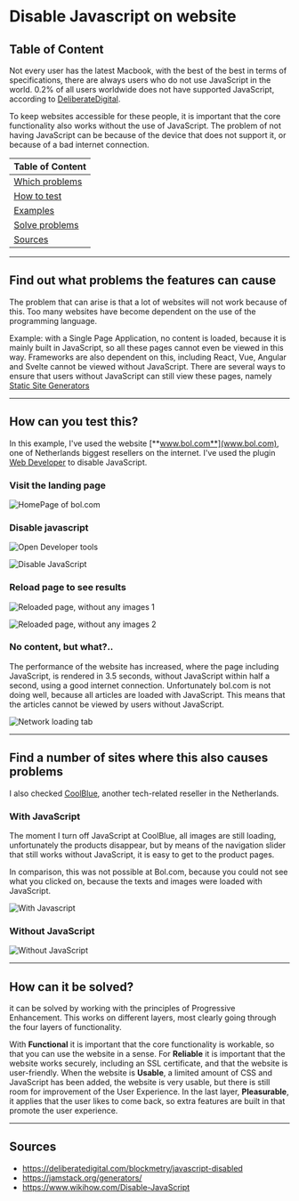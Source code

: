 # **Disable Javascript on website**

## **Table of Content**

Not every user has the latest Macbook, with the best of the best in terms of specifications, there are always users who do not use JavaScript in the world. 0.2% of all users worldwide does not have supported JavaScript, according to [DeliberateDigital](https://deliberatedigital.com/blockmetry/javascript-disabled).

To keep websites accessible for these people, it is important that the core functionality also works without the use of JavaScript. The problem of not having JavaScript can be because of the device that does not support it, or because of a bad internet connection.

| Table of Content                                                    |
| ------------------------------------------------------------------- |
| [Which problems](#Find-out-what-problems-the-features-can-cause)    |
| [How to test](#How-can-you-test-this)                               |
| [Examples](#Find-a-number-of-sites-where-this-also-causes-problems) |
| [Solve problems](#How-can-it-be-solved)                             |
| [Sources](#Sources)                                                 |

---

## **Find out what problems the features can cause**

The problem that can arise is that a lot of websites will not work because of this. Too many websites have become dependent on the use of the programming language.

Example: with a Single Page Application, no content is loaded, because it is mainly built in JavaScript, so all these pages cannot even be viewed in this way. Frameworks are also dependent on this, including React, Vue, Angular and Svelte cannot be viewed without JavaScript. There are several ways to ensure that users without JavaScript can still view these pages, namely [Static Site Generators](https://jamstack.org/generators/)

---

## **How can you test this?**

In this example, I've used the website [**www.bol.com**](www.bol.com), one of Netherlands biggest resellers on the internet. I've used the plugin [Web Developer](https://chrome.google.com/webstore/detail/web-developer/bfbameneiokkgbdmiekhjnmfkcnldhhm) to disable JavaScript.

### **Visit the landing page**

![HomePage of bol.com](https://user-images.githubusercontent.com/48051912/110789462-31e56f80-8270-11eb-939f-3f83fd7f1eee.png)

### **Disable javascript**

![Open Developer tools](https://user-images.githubusercontent.com/48051912/110789607-5b060000-8270-11eb-9e90-1a3e7622bf4b.png)

![Disable JavaScript](https://user-images.githubusercontent.com/48051912/110789477-3578f680-8270-11eb-87db-fe333382de7e.png)

### **Reload page to see results**

![Reloaded page, without any images 1](https://user-images.githubusercontent.com/48051912/110789481-36118d00-8270-11eb-8821-6f35bc68c8b9.png)

![Reloaded page, without any images 2](https://user-images.githubusercontent.com/48051912/110789483-3742ba00-8270-11eb-912a-885f870f4e31.png)

### No content, but what?..

The performance of the website has increased, where the page including JavaScript, is rendered in 3.5 seconds, without JavaScript within half a second, using a good internet connection. Unfortunately bol.com is not doing well, because all articles are loaded with JavaScript. This means that the articles cannot be viewed by users without JavaScript.

![Network loading tab](https://user-images.githubusercontent.com/48051912/110789482-36aa2380-8270-11eb-94c8-d7f4e10e5a5f.png)

---

## **Find a number of sites where this also causes problems**

I also checked [CoolBlue](www.coolblue.nl), another tech-related reseller in the Netherlands.

### **With JavaScript**

The moment I turn off JavaScript at CoolBlue, all images are still loading, unfortunately the products disappear, but by means of the navigation slider that still works without JavaScript, it is easy to get to the product pages.

In comparison, this was not possible at Bol.com, because you could not see what you clicked on, because the texts and images were loaded with JavaScript.

![With Javascript](https://user-images.githubusercontent.com/48051912/110790933-eb911000-8271-11eb-8a45-1ba18739c90e.png)

### **Without JavaScript**

![Without JavaScript](https://user-images.githubusercontent.com/48051912/110790946-edf36a00-8271-11eb-9478-0817bbf66442.png)

---

## **How can it be solved?**

it can be solved by working with the principles of Progressive Enhancement. This works on different layers, most clearly going through the four layers of functionality.

With **Functional** it is important that the core functionality is workable, so that you can use the website in a sense. For **Reliable** it is important that the website works securely, including an SSL certificate, and that the website is user-friendly. When the website is **Usable**, a limited amount of CSS and JavaScript has been added, the website is very usable, but there is still room for improvement of the User Experience. In the last layer, **Pleasurable**, it applies that the user likes to come back, so extra features are built in that promote the user experience.

---

## **Sources**

- https://deliberatedigital.com/blockmetry/javascript-disabled
- https://jamstack.org/generators/
- https://www.wikihow.com/Disable-JavaScript
